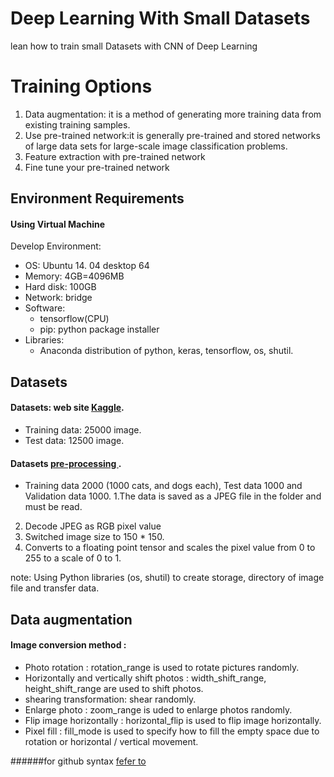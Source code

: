 # Deep Learning With Small Datasets
lean how to train small Datasets with CNN of Deep Learning
# Training Options
1. Data augmentation: it is a method of generating more training data from existing training samples. 
2. Use pre-trained network:it is generally pre-trained and stored networks of large data sets for large-scale image classification problems.
  1. Feature extraction with pre-trained network
  2. Fine tune your pre-trained network
## Environment Requirements
#### Using Virtual Machine
Develop Environment:
- OS: Ubuntu 14. 04 desktop 64
- Memory: 4GB=4096MB
- Hard disk: 100GB
- Network: bridge
- Software: 
  - tensorflow(CPU)
  - pip: python package installer
- Libraries:
  - Anaconda distribution of python, keras, tensorflow, os, shutil.
  
## Datasets
#### Datasets: web site [Kaggle](https://www.kaggle.com/c/dogs-vs-cats-redux-kernels-edition/data). 
- Training data: 25000 image.
- Test data: 12500 image. 
#### Datasets [pre-processing ]().
- Training data 2000 (1000 cats, and dogs each), Test data 1000 and Validation data 1000.
1.The data is saved as a JPEG file in the folder and must be read.
2. Decode JPEG as RGB pixel value
3. Switched image size to 150 * 150. 
4. Converts to a floating point tensor and scales the pixel value from 0 to 255 to a scale of 0 to 1.
 
note: Using Python libraries (os, shutil) to create storage, directory of image file and transfer data. 


## Data augmentation
#### Image conversion method : 
- Photo rotation : rotation_range is used to rotate pictures randomly.
- Horizontally and vertically shift photos : width_shift_range, height_shift_range are used to shift photos. 
- shearing transformation: shear randomly. 
- Enlarge photo : zoom_range is uded to enlarge photos randomly. 
- Flip image horizontally : horizontal_flip is used to flip image horizontally. 
- Pixel fill : fill_mode is used to specify how to fill the empty space due to rotation or horizontal / vertical movement. 



######for github syntax [fefer to](https://guides.github.com/features/mastering-markdown/)
